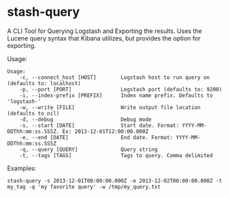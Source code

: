 stash-query
===========

A CLI Tool for Querying Logstash and Exporting the results. Uses the Lucene query syntax that Kibana utilizes, but provides the option for exporting. 

Usage:
```
Usage:
    -c, --connect_host [HOST]        Logstash host to run query on (defaults to: localhost)
    -p, --port [PORT]                Logstash port (defaults to: 9200)
    -i, --index-prefix [PREFIX]      Index name prefix. Defaults to 'logstash-'
    -w, --write [FILE]               Write output file location (defaults to nil)
    -d, --debug                      Debug mode
    -s, --start [DATE]               Start date. Format: YYYY-MM-DDThh:mm:ss.SSSZ. Ex: 2013-12-01T12:00:00.000Z
    -e, --end [DATE]                 End date. Format: YYYY-MM-DDThh:mm:ss.SSSZ
    -q, --query [QUERY]              Query string
    -t, --tags [TAGS]                Tags to query. Comma delimited
```

Examples:
```
stash-query -s 2013-12-01T00:00:00.000Z -e 2013-12-02T00:00:00.000Z -t my_tag -q 'my favorite query' -w /tmp/my_query.txt
```
